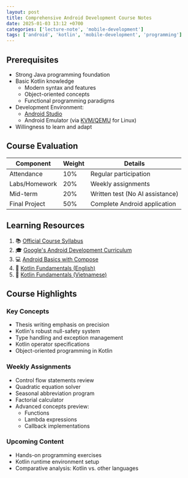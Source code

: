 ```yaml
---
layout: post
title: Comprehensive Android Development Course Notes
date: 2025-01-03 13:12 +0700
categories: ['lecture-note', 'mobile-development']
tags: ['android', 'kotlin', 'mobile-development', 'programming']
---
```


## Prerequisites

- Strong Java programming foundation
- Basic Kotlin knowledge
    - Modern syntax and features
    - Object-oriented concepts
    - Functional programming paradigms
- Development Environment:
    - [Android Studio](https://developer.android.com/studio/)
    - Android Emulator (via [KVM/QEMU](https://computingforgeeks.com/install-kvm-qemu-virt-manager-arch-manjar/) for Linux)
- Willingness to learn and adapt

## Course Evaluation

| Component | Weight | Details |
|-----------|---------|---------|
| Attendance | 10% | Regular participation |
| Labs/Homework | 20% | Weekly assignments |
| Mid-term | 20% | Written test (No AI assistance) |
| Final Project | 50% | Complete Android application |

## Learning Resources

1. 📚 [Official Course Syllabus](/assets/download/android-dev/34.CNTT2022%20-%20LapTrinhDiDong.pdf)
2. 🎓 [Google's Android Development Curriculum](https://developer.android.com/teach)
3. 💻 [Android Basics with Compose](https://developer.android.com/courses/android-basics-compose/course)
4. 📖 [Kotlin Fundamentals (English)](/assets/download/android-dev/BasicKotlin01.pdf)
5. 📖 [Kotlin Fundamentals (Vietnamese)](/assets/download/android-dev/KotlinVN.pdf)

## Course Highlights

### Key Concepts

- Thesis writing emphasis on precision
- Kotlin's robust null-safety system
- Type handling and exception management
- Kotlin operator specifications
- Object-oriented programming in Kotlin

### Weekly Assignments

- Control flow statements review
- Quadratic equation solver
- Seasonal abbreviation program
- Factorial calculator
- Advanced concepts preview:
  - Functions
  - Lambda expressions
  - Callback implementations

### Upcoming Content

- Hands-on programming exercises
- Kotlin runtime environment setup
- Comparative analysis: Kotlin vs. other languages
